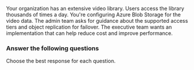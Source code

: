 
Your organization has an extensive video library. Users access the library thousands of times a day. You're configuring Azure Blob Storage for the video data. The admin team asks for guidance about the supported access tiers and object replication for failover. The executive team wants an implementation that can help reduce cost and improve performance.

### Answer the following questions

Choose the best response for each question.